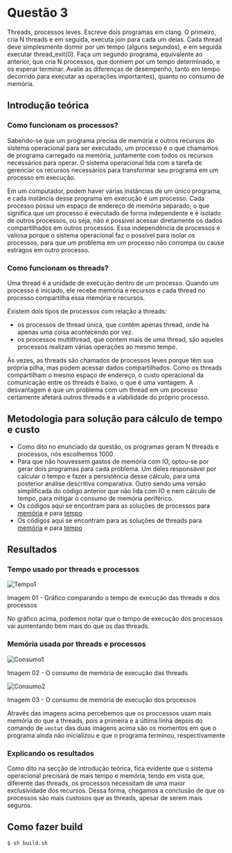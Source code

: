 # Questão 3

Threads, processos leves. Escreve dois programas em clang. O primeiro, cria N threads e em seguida, executa join para cada um delas. Cada thread deve simplesmente dormir por um tempo (alguns segundos), e em seguida executar thread_exit(0). Faça um segundo programa, equivalente ao anterior, que cria N processos, que dormem por um tempo determinado, e os esperar terminar. Avalie as diferenças de desempenho, tanto em tempo decorrido para executar as operações importantes), quanto no consumo de memória.

## Introdução teórica

### Como funcionam os processos?

Sabendo-se que um programa precisa de memória e outros recursos do sistema operacional para ser executado, um processo é o que chamamos de programa carregado na memória, juntamente com todos os recursos necessários para operar. O sistema operacional lida com a tarefa de gerenciar os recursos necessários para transformar seu programa em um processo em execução.

Em um computador, podem haver várias instâncias de um único programa, e cada instância desse programa em execução é um processo. Cada processo possui um espaço de endereço de memória separado, o que significa que um processo é executado de forma independente e é isolado de outros processos, ou seja, não é possível acessar diretamente os dados compartilhados em outros processos. Essa independência de processos é valiosa porque o sistema operacional faz o possível para isolar os processos, para que um problema em um processo não corrompa ou cause estragos em outro processo.

### Como funcionam os threads?

Uma thread é a unidade de execução dentro de um processo. Quando um processo é iniciado, ele recebe memória e recursos e cada thread no processo compartilha essa memória e recursos.

Existem dois tipos de processos com relação a threads:
* os processos de thread única, que contém apenas thread, onde há apenas uma coisa acontecendo por vez.
* os processos multithread, que contem mais de uma thread, são aqueles processos realizam várias operações ao mesmo tempo.

Às vezes, as threads são chamados de processos leves porque têm sua própria pilha, mas podem acessar dados compartilhados. Como os threads compartilham o mesmo espaço de endereço, o custo operacional da comunicação entre os threads é baixo, o que é uma vantagem. A desvantagem é que um problema com um thread em um processo certamente afetará outros threads e a viabilidade do próprio processo.

## Metodologia para solução para cálculo de tempo e custo

* Como dito no enunciado da questão, os programas geram N threads e processos, nós escolhemos 1000.
* Para que não houvessem gastos de memória com IO, optou-se por gerar dois programas para cada problema. Um deles responsável por calcular o tempo e fazer a persistência desse cálculo, para uma posterior análise descritiva comparativa. Outro sendo uma versão simplificada do código anterior que não lida com IO e nem cálculo de tempo, para mitigar o consumo de memória periférico.
* Os códigos aqui se encontram para as soluções de processos para [memória](https://github.com/IannCarvalho/programacao-concorrente/blob/master/Lista01/Quest%C3%A3o03/ProcessMemory.C) e para [tempo](https://github.com/IannCarvalho/programacao-concorrente/blob/master/Lista01/Quest%C3%A3o03/ProcessTime.C)
* Os códigos aqui se encontram para as soluções de threads para [memória](https://github.com/IannCarvalho/programacao-concorrente/blob/master/Lista01/Quest%C3%A3o03/ThreadMemory.C) e para [tempo](https://github.com/IannCarvalho/programacao-concorrente/blob/master/Lista01/Quest%C3%A3o03/ThreadTime.C)

## Resultados

### Tempo usado por threads e processos
![Tempo1](https://imagizer.imageshack.com/img921/9671/Pr0JpP.png)

Imagem 01 - Gráfico comparando o tempo de execução das threads e dos processos

No gráfico acima, podemos notar que o tempo de execução dos processos vai aumentando bem mais do que os das threads.

### Memória usada por threads e processos

![Consumo1](https://imagizer.imageshack.com/img921/463/yR4soa.png)

Imagem 02 - O consumo de memória de execução das threads

![Consumo2](https://imagizer.imageshack.com/img924/5390/Z4coBN.png)

Imagem 03 - O consumo de memória de execução dos processos

Através das imagens acima percebemos que os proccessos usam mais memória do que a threads, pois a primeira e a última linha depois do comando de `vmstat` das duas imagens acima são os momentos em que o programa ainda não inicializou e que o programa terminou, respectivamente

### Explicando os resultados

Como dito na secção de introdução teórica, fica evidente que o sistema operacional precisará de mais tempo e memória, tendo em vista que, diferente das threads, os processos necessitam de uma maior exclusividade dos recursos. Dessa forma, chegamos a conclusão de que os processos são mais custosos que as threads, apesar de serem mais seguros.

## Como fazer build

``` bash
$ sh build.sh
```
